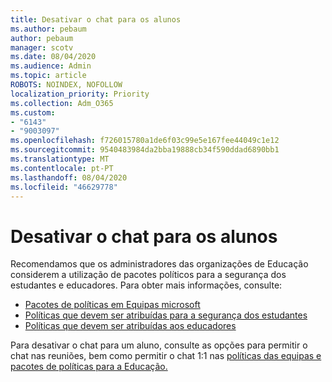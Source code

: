 ```yaml
---
title: Desativar o chat para os alunos
ms.author: pebaum
author: pebaum
manager: scotv
ms.date: 08/04/2020
ms.audience: Admin
ms.topic: article
ROBOTS: NOINDEX, NOFOLLOW
localization_priority: Priority
ms.collection: Adm_O365
ms.custom:
- "6143"
- "9003097"
ms.openlocfilehash: f726015780a1de6f03c99e5e167fee44049c1e12
ms.sourcegitcommit: 9540483984da2bba19888cb34f590ddad6890bb1
ms.translationtype: MT
ms.contentlocale: pt-PT
ms.lasthandoff: 08/04/2020
ms.locfileid: "46629778"
---
```

# <a name="disable-chat-for-students"></a>Desativar o chat para os alunos

Recomendamos que os administradores das organizações de Educação considerem a utilização de pacotes políticos para a segurança dos estudantes e educadores. Para obter mais informações, consulte:

- [Pacotes de políticas em Equipas microsoft](https://docs.microsoft.com/microsoftteams/policy-packages-edu#policy-packages-in-microsoft-teams)
- [Políticas que devem ser atribuídas para a segurança dos estudantes](https://docs.microsoft.com/microsoftteams/policy-packages-edu#policies-that-should-be-assigned-for-student-safety)
- [Políticas que devem ser atribuídas aos educadores](https://docs.microsoft.com/microsoftteams/policy-packages-edu#policies-that-should-be-assigned-for-educators) 

Para desativar o chat para um aluno, consulte as opções para permitir o chat nas reuniões, bem como permitir o chat 1:1 nas [políticas das equipas e pacotes de políticas para a Educação.](https://docs.microsoft.com/microsoftteams/policy-packages-edu)